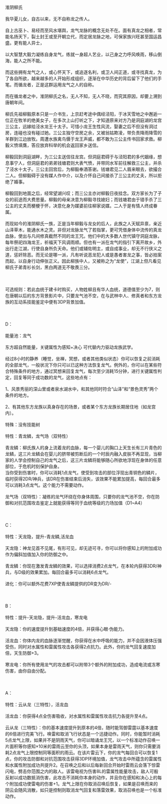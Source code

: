 <title>淮阴柳氏</title>
<meta name="GENERATOR" content="WinCHM">
<meta http-equiv="Content-Type" content="text/html; charset=gb2312">
<br>淮阴柳氏
<br>
<br>我华夏儿女，自古以来，无不自称龙之传人。
<br>
<br>自上古巫卜、易经而至风水堪舆，龙气龙脉的概念无处不在。面有真龙之相者，常能名扬天下，裂土封王或至开朝立代，而定居龙脉之地，可保家族兴旺甚至国运昌盛。更有能人异士，
<br>
<br>以大智慧大毅力凝练自身龙气，练就一身超人艺业，以己身之力呼风唤雨，移山倒海，能人之所不能。
<br>
<br>而这些拥有龙气之人，或心怀天下，或追逐名利，或卫人间正道，或寻找真龙，为了各自所欲，越来越多的人开始形成组织，逐渐在中华历史的背后留下了他们的手笔。而循龙者，正是这群运用龙气之人的自称。
<br>
<br>而在循龙者之中，淮阴柳氏之名，无人不知，无人不晓，而究其原因，却要上溯到唐朝年间。
<br>
<br>柳氏先祖柳毅原本只是一介书生，上京赶考途中偶经泾阳，于冰天雪地之中邂逅一位正在牧羊的绝美女子，在多次上山打听之下，才知道原来对方乃是洞庭湖的龙宫三公主，远嫁给泾水龙王十太子。可惜小龙王生性风流，娶妻之后不但没有洞过房，连碰也没有碰过她。三公主独守空房之余，又被翁姑欺凌，带负责降雨降雪的羊群到江边放牧。周遭水族禽鸟慑于龙王声威，都不敢为三公主传书回家求救。柳毅义愤填膺，答应放弃科举的机会返回家乡送信。　
<br>
<br>柳毅回到洞庭湖畔，为三公主送信往龙宫。但洞庭君碍于与泾阳君的多代姻缘，想息事宁人，但洞庭君的弟弟钱塘君则大表气愤，并带同水军前往解救三公主，并杀了泾水十太子。三公主回宫后，为柳毅奉酒答谢。钱塘君见二人眉来眼去，欲撮合二人。但柳毅碍于没有媒人作中介，以及介怀自己间接杀了三公主的丈夫，所以拒绝了婚事。
<br>
<br>柳毅回到地面之后，经常望湖兴叹；而三公主亦对柳毅日夜挂念。双方家长为了子女的前途而大费思量。柳毅的母亲决意为柳毅寻找媳妇；而钱塘君由于错手杀了三公主的丈夫而梗梗于怀，决意化身为媒婆前往柳家说媒。二人于是有情人终成眷属。
<br>
<br>而现如今的淮阴柳氏一族，正是当年柳毅与龙女的后人，此族之人天赋异禀，亲近山泽草木，能通水木之灵。非但对龙脉龙气了若指掌，更可凭借身体中流传的真龙血脉，使出与凡间修真截然不同的龙王咒。他们中的大多数人世代镇守洞庭龙脉，每年祭祀四海龙王，祈福天下风调雨顺。但也有一派在龙气的指引下离开故乡，外出行走江湖，行使自身所负天命。他们或辅佐明主，或自成事业，却无不行侠义之道，惩奸除恶。而无论是哪一派，凡有听说恶龙犯人或是愚者害龙之事，皆必拍案而起，以自身行动伸张正义。因此柳族中人，又被称之为“龙使”，江湖上但凡看见柳氏子弟青衫长剑，黑白两道无不敬畏三分。
<br>
<br> 
<br>
<br>可选规则：若此血统于建卡时购买，人物姓柳且有华人血统，道德值至少为7，则在唐朝以后的东方背景影片中，只要龙气池不空，在与武林中人、修真者和东方龙族的互动系技能鉴定中便有3DP背景加值。
<br>
<br> 
<br>
<br>D：
<br>
<br>能量池：龙气
<br>
<br>东方超自然能量，关键属性为感知+决心 可代替内力驱动龙族武学。
<br>
<br>经过8小时的静养（睡觉，坐禅，冥想，或者其他类似状态）你可以恢复之前消耗的全部龙气，一般状况下你只可以已这种方法恢复龙气。例外的，你可以在某些符合特殊条件的地方，通过冥想来回复龙气，每次至少消耗15分钟，进行关键属性判定，回复等同于成功数的龙气，这些地点有：
<br>
<br>1、风景秀丽的深山里或者泉水湖水中，和其他同时符合“山泽”和“景色灵秀”两个条件的地方。
<br>
<br>2、有其他东方龙族以真身存在的场景，或者某个东方龙族长期居住地（如龙宫内）。
<br>
<br>特殊：没有技能树
<br>
<br>特性：青龙鳞，龙气场（双特性）
<br>
<br>青龙鳞：柳氏族人的身上流着龙的血脉，每一个婴儿的胸口上天生长有三片青色的龙鳞，这三片龙鳞会在婴儿的脐带被剪断后的一个时辰内融入皮肤不再显现，当柳家的人学会控制自己的龙气之后，这三片龙鳞将能够随心所欲地浮现在身体的任意部位，于危机时刻保护自身。
<br>当你受到伤害时，你可以消耗1点龙气，使受到攻击的部位浮现出青铜色的鳞片，临时获得2DR/神兵，该DR在伤害结束后消失，该效果不能累加提高，每回合最多可以消耗3点龙气。这个能力不需要动作。
<br>
<br>龙气场（双特性）：凝练的龙气环绕在你身体周围，只要你的龙气池不空，你在防御和对抗范围攻击鉴定上就能获得等同于血统等级的力场加值（D1~A4）
<br>
<br> 
<br>
<br>C：
<br>
<br>特性：天龙隐，提升-青龙鳞,活龙血
<br>
<br>天龙隐：神龙见首不见尾，有形可见，却无迹可寻，你可以将你感知上的附加成功作为偏斜加值加入你的防御之中。
<br>
<br>青龙鳞：你现在激发青龙鳞的效果，可以选择消费2点龙气，在本轮内获得3DR/神兵，与D级的效果累加。每回合最多可以消耗6点龙气。
<br>
<br>进化：你可以额外花费7XP使青龙鳞提供的DR变为DR/-
<br>
<br> 
<br>
<br>B：
<br>
<br>特性：提升-天龙隐，提升-活龙血，寒龙电 
<br>
<br>天龙隐：你的速度提升到基础速度的4倍，并获得心眼·伪能力。
<br>
<br>活龙血：你体内龙的血脉逐渐觉醒，你获得在水中呼吸的能力，并不会因液体压强受伤，同时对水属性和雷属性攻击各获得2点抗力。此外，你的龙气回复速度加倍，天生防御+3。
<br>
<br>寒龙电：你所有使用龙气的攻击都可以附带3个额外的附加成功，造成电流或冻寒伤害，由你自由分配。
<br>
<br> 
<br>
<br>A：
<br>
<br>特性：云从龙（三特性），活龙血
<br>
<br>活龙血：你获得4点全伤害吸收，对水属性和雷属性攻击抗力各提升至4点。
<br>
<br>云从龙（三特性）：你的基本速度提升到原本的4倍，随时能驾御雷霆以基本速度的6倍进行完美飞行。唤雷和取消飞行状态是一个迅捷动作。同时，你能暂时消耗5点龙气上限，如果并不是阴雨天气，你可以暗诵龙王咒，以一个标准动作召唤一片面积等你感知×10米的雷雨云至你的头顶，如果本身是雷雨天气，则你只需要消耗2点龙气上限控制同等面积的雨云。在该片雷云下，你的龙气每回合可以恢复1点，你的攻击防御和对抗范围攻击获得3DP环境加值，龙气攻击中所蕴含的雷属性和水属性附加成功共提升2。在召唤之后和以后每新回合开始时雷雨云会落下惊雷闪电，劈击你范围之内的敌人。该雷电视为伤害8L的雷属性能量攻击，敌人可骰反射以成功数抵消伤害，此攻击不消耗你本身的动作，并且你在感知和决心上的每个附加成功使雷电的伤害+1。龙气上限在你取消召唤后恢复，如果是召唤而来的阴云会随风消散，如只是控制则取消龙气回复和落雷效果，取消召唤也是一个标准动作。
<br>
<br>
